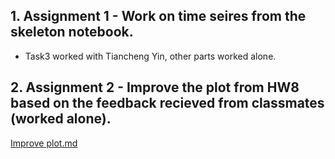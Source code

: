 
## 1. Assignment 1 -  Work on time seires from the skeleton notebook.

  - Task3 worked with Tiancheng Yin, other parts worked alone.



## 2. Assignment 2 -  Improve the plot from HW8 based on the feedback recieved from classmates (worked alone).
[Improve plot.md](https://github.com/xiaoninh/PUI2018_xh1163/blob/master/HW11_xh1163/improved_plot.md) 

